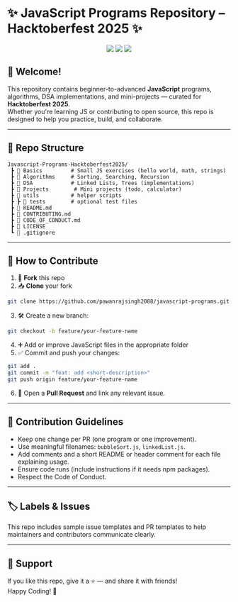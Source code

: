 # ✨ JavaScript Programs Repository – Hacktoberfest 2025 ✨

<p align="center">
  <img src="https://img.shields.io/badge/Hacktoberfest-2025-blueviolet?style=for-the-badge&logo=hacktoberclub" />
  <img src="https://img.shields.io/badge/JavaScript-ES6-yellow?style=for-the-badge&logo=javascript" />
  <img src="https://img.shields.io/badge/Open%20Source-❤️-brightgreen?style=for-the-badge&logo=github" />
</p>

## 🎉 Welcome!
This repository contains beginner-to-advanced **JavaScript** programs, algorithms, DSA implementations, and mini-projects — curated for **Hacktoberfest 2025**.  
Whether you're learning JS or contributing to open source, this repo is designed to help you practice, build, and collaborate.

---

## 📂 Repo Structure
```
Javascript-Programs-Hacktoberfest2025/
 ┣ 📂 Basics         # Small JS exercises (hello world, math, strings)
 ┣ 📂 Algorithms     # Sorting, Searching, Recursion
 ┣ 📂 DSA            # Linked Lists, Trees (implementations)
 ┣ 📂 Projects        # Mini projects (todo, calculator)
 ┣ 📂 utils          # helper scripts
 ┣ ┣ 📂 tests        # optional test files
 ┣ 📄 README.md
 ┣ 📄 CONTRIBUTING.md
 ┣ 📄 CODE_OF_CONDUCT.md
 ┣ 📄 LICENSE
 ┗ 📄 .gitignore
```

---

## 🌟 How to Contribute
1. 🍴 **Fork** this repo  
2. 📥 **Clone** your fork  
```bash
git clone https://github.com/pawanrajsingh2088/javascript-programs.git
```
3. 🛠️ Create a new branch:
```bash
git checkout -b feature/your-feature-name
```
4. ➕ Add or improve JavaScript files in the appropriate folder  
5. ✅ Commit and push your changes:
```bash
git add .
git commit -m "feat: add <short-description>"
git push origin feature/your-feature-name
```
6. 🔁 Open a **Pull Request** and link any relevant issue.

---

## 📝 Contribution Guidelines
- Keep one change per PR (one program or one improvement).  
- Use meaningful filenames: `bubbleSort.js`, `linkedList.js`.  
- Add comments and a short README or header comment for each file explaining usage.  
- Ensure code runs (include instructions if it needs npm packages).  
- Respect the Code of Conduct.

---

## 🏷️ Labels & Issues
This repo includes sample issue templates and PR templates to help maintainers and contributors communicate clearly.

---

## 📢 Support
If you like this repo, give it a ⭐ — and share it with friends!  
Happy Coding! 🚀
